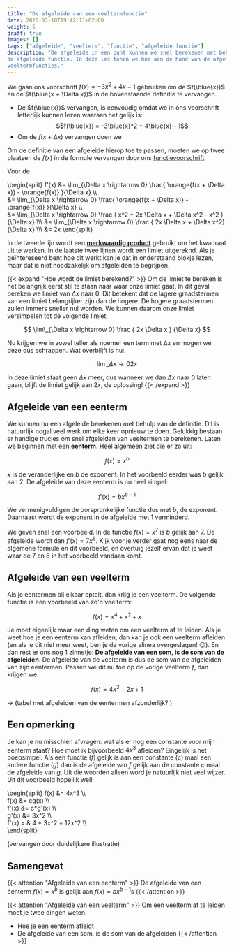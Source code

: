 ```yaml
---
title: "De afgeleide van een veeltermfunctie"
date: 2020-03-18T19:42:11+02:00
weight: 5
draft: true
images: []
tags: ["afgeleide", "veelterm", "functie", "afgeleide functie"]
description: "De afgeleide in een punt kunnen we snel berekenen met behulp van
de afgeleide functie. In deze les tonen we hoe aan de hand van de afgeleide van
veeltermfuncties."
---
```

We gaan ons voorschrift $f(x) = -3x^2 + 4x - 1$ gebruiken om de
$f(\blue{x})$ en de $f(\blue{x + \Delta x})$ in de bovenstaande
definitie te vervangen.

* De $f(\blue{x})$ vervangen, is eenvoudig omdat we in ons voorschrift letterlijk
kunnen lezen waaraan het gelijk is: $$f(\blue{x}) = -3\blue{x}^2 + 4\blue{x} - 1$$
* Om de $f(x + \Delta x)$ vervangen doen we


Om de definitie van een afgeleide hierop toe te passen, moeten we op twee
plaatsen de $f(x)$ in de formule vervangen door ons
[functievoorschrift](../../functies/voorschrift):


Voor de 

\begin{split}
    f'(x) &= \lim\_{\Delta x \rightarrow 0} \frac{ \orange{f(x + \Delta x)} - \orange{f(x)} }{\Delta x} \\\\\
          &= \lim\_{\Delta x \rightarrow 0} \frac{ \orange{f(x + \Delta x)} - \orange{f(x)} }{\Delta x} \\\\\
      &=  \lim\_{\Delta x \rightarrow 0} \frac { x^2 + 2x \Delta x + \Delta x^2 - x^2 } {\Delta x} \\\\\ 
      &=  \lim\_{\Delta x \rightarrow 0} \frac { 2x \Delta x  + \Delta x^2} {\Delta x} \\\\\ 
      &=  2x
\end{split}

In de tweede lijn wordt een **[merkwaardig product](../../veeltermen/merkwaardige_producten)** gebruikt om het kwadraat uit te werken. In de laatste twee lijnen wordt een limiet uitgereknd. Als je geïntereseerd bent hoe dit werkt kan je dat in onderstaand blokje lezen, maar dat is niet noodzakelijk om afgeleiden te begrijpen.

{{< expand "Hoe wordt de limiet berekend?" >}}
Om de limiet te bereken is het belangrijk eerst stil te staan naar waar onze limiet gaat. In dit geval bereken we limiet van $\Delta x$ naar $0$. Dit betekent dat de lagere graadstermen van een limiet belangrijker zijn dan de hogere. De hogere graadstermen zullen immers sneller nul worden. We kunnen daarom onze limiet versimpelen tot de volgende limiet:

$$ \lim\_{\Delta x \rightarrow 0} \frac { 2x \Delta x } {\Delta x} $$

Nu krijgen we in zowel teller als noemer een term met $\Delta x$ en mogen we deze dus schrappen. Wat overblijft is nu:

$$ \lim\_{\Delta x \rightarrow 0} 2x $$

In deze limiet staat geen $\Delta x$ meer, dus wanneer we dan $\Delta x$ naar $0$ laten gaan, blijft de limiet gelijk aan $2x$, de oplossing!
{{< /expand >}}

## Afgeleide van een eenterm

We kunnen nu een afgeleide berekenen met behulp van de definitie. Dit is natuurlijk nogal veel werk om elke keer opnieuw te doen. Gelukkig bestaan er handige trucjes om snel afgeleiden van veeltermen te berekenen. Laten we beginnen met een **[eenterm](../../veeltermen/eenterm/)**. Heel algemeen ziet die er zo uit:

$$ f(x) = x^b $$

$x$ is de veranderlijke en $b$ de exponent. In het voorbeeld eerder was $b$ gelijk aan $2$. De afgeleide van deze eenterm is nu heel simpel:

$$ f'(x) = bx^{b-1} $$ 

We vermenigvuldigen de oorspronkelijke functie dus met $b$, de exponent. Daarnaast wordt de exponent in de afgeleide met $1$ verminderd. 

We geven snel een voorbeeld. In de functie $f(x) = x^7$ is $b$ gelijk aan  $7$. De afgeleide wordt dan $f'(x) = 7x^6$. Kijk voor je verder gaat nog eens naar de algemene formule en dit voorbeeld, en overtuig jezelf ervan dat je weet waar de $7$ en $6$ in het voorbeeld vandaan komt.

## Afgeleide van een veelterm

Als je eentermen bij elkaar optelt, dan krijg je een veelterm. De volgende functie is een voorbeeld van zo'n veelterm:

$$ f(x) = x^4 + x^2 + x $$

Je moet eigenlijk maar een ding weten om een veelterm af te leiden. Als je weet hoe je een eenterm kan afleiden, dan kan je ook een veelterm afleiden (en als je dit niet meer weet, ben je de vorige alinea overgeslagen! :wink:). En dan rest er ons nog 1 zinnetje: **De afgeleide van een som, is de som van de afgeleiden**. De afgeleide van de veelterm is dus de som van de afgeleiden van zijn eentermen. Passen we dit nu toe op de vorige veelterm $f$, dan krijgen we:

$$ f(x) = 4x^3 + 2x + 1 $$

-> (tabel met afgeleiden van de eentermen afzonderlijk? )

## Een opmerking

Je kan je nu misschien afvragen: wat als er nog een constante voor mijn eenterm staat? Hoe moet ik bijvoorbeeld $4x^3$ afleiden? Eingelijk is het poepsimpel. Als een functie ($f$) gelijk is aan een constante ($c$) maal een andere functie ($g$) dan is de afgeleide van $f$ gelijk aan de constante $c$ maal de afgeleide van $g$. Uit die woorden alleen word je natuurlijk niet veel wijzer. Uit dit voorbeeld hopelijk wel!

\begin{split}
 f(x) &= 4x^3 \\\\\
 f(x) &= cg(x) \\\\\
 f'(x) &= c*g'(x) \\\\\
 g'(x) &= 3x^2  \\\\\
f'(x) = & 4 * 3x^2 = 12x^2 \\\\\
\end{split}

(vervangen door duidelijkere illustratie)


## Samengevat
{{< attention "Afgeleide van een eenterm" >}}
De afgeleide van een éénterm $f(x) = x^b$ is gelijk aan $f(x) = bx^{b-1}$s
{{< /attention >}}

{{< attention "Afgeleide van een veelterm" >}}
Om een veelterm af te leiden moet je twee dingen weten:
* Hoe je een eenterm afleidt
* De afgeleide van een som, is de som van de afgeleiden
{{< /attention >}}
